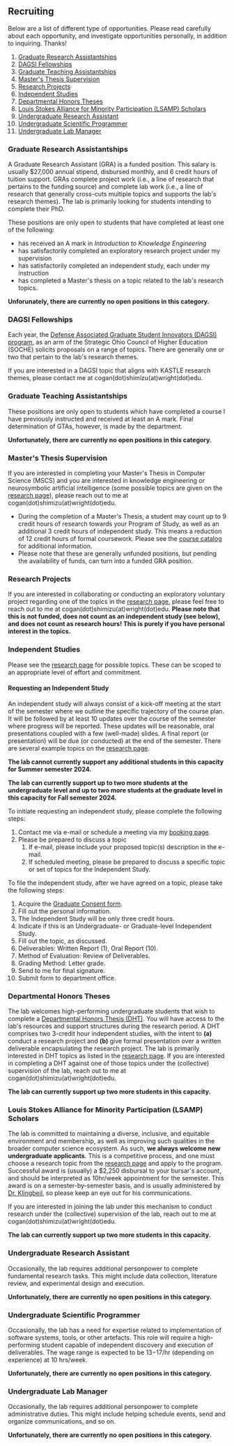 ## Recruiting

Below are a list of different type of opportunities. Please read carefully about each opportunity, and investigate opportunities personally, in addition to inquiring. Thanks!

1. [Graduate Research Assistantships](#graduate-research-assistantships)
2. [DAGSI Fellowships](#dagsi-fellowships)
3. [Graduate Teaching Assistantships](#graduate-teaching-assistantships)
4. [Master's Thesis Supervision](#masters-thesis-supervision)
5. [Research Projects](#research-projects)
6. [Independent Studies](#independent-studies)
7. [Departmental Honors Theses](#departmental-honors-theses)
8. [Louis Stokes Alliance for Minority Participation (LSAMP) Scholars](#louis-stokes-alliance-for-minority-participation-lsamp-scholars)
9. [Undergraduate Research Assistant ](#undergraduate-research-assistant-)
10. [Undergraduate Scientific Programmer](#undergraduate-scientific-programmer)
11. [Undergraduate Lab Manager](#undergraduate-lab-manager)

### Graduate Research Assistantships
A Graduate Research Assistant (GRA) is a funded position. This salary is usually $27,000 annual stipend, disbursed monthly, and 6 credit hours of tuition support. GRAs complete project work (i.e., a line of research that pertains to the funding source) and complete lab work (i.e., a line of research that generally cross-cuts multiple topics and supports the lab's research themes). The lab is primarily looking for students intending to complete their PhD.

These positions are only open to students that have completed at least one of the following:
* has received an A mark in _Introduction to Knowledge Engineering_
* has satisfactorily completed an exploratory research project under my supervision
* has satisfactorily completed an independent study, each under my instruction
* has completed a Master's thesis on a topic related to the lab's research topics.

**Unforunately, there are currently no open positions in this category.**

### DAGSI Fellowships
Each year, the [Defense Associated Graduate Student Innovators (DAGSI) program](https://www.soche.org/college-students/dagsi-student-research/), as an arm of the Strategic Ohio Council of Higher Education (SOCHE) solicits proposals on a range of topics. There are generally one or two that pertain to the lab's research themes. 

If you are interested in a DAGSI topic that aligns with KASTLE research themes, please contact me at cogan(dot)shimizu(at)wright(dot)edu.

### Graduate Teaching Assistantships
These positions are only open to students which have completed a course I have previously instructed and received at least an A mark. Final determination of GTAs, however, is made by the department. 

**Unfortunately, there are currently no open positions in this category.**

### Master's Thesis Supervision
If you are interested in completing your Master's Thesis in Computer Science (MSCS) and you are interested in knowledge engineering or neurosymbolic artificial intelligence (some possible topics are given on the [research page](./research.md)), please reach out to me at cogan(dot)shimizu(at)wright(dot)edu.

* During the completion of a Master's Thesis, a student may count up to 9 credit hours of research towards your Program of Study, as well as an additional 3 credit hours of independent study. This means a reduction of 12 credit hours of formal coursework. Please see the [course catalog](https://catalog.wright.edu/preview_program.php?poid=19624&catoid=23) for additional information.
* Please note that these are generally unfunded positions, but pending the availability of funds, can turn into a funded GRA position.

### Research Projects
If you are interested in collaborating or conducting an exploratory voluntary project regarding one of the topics in the [research page](./research.md), please feel free to reach out to me at cogan(dot)shimizu(at)wright(dot)edu. **Please note that this is not funded, does not count as an independent study (see below), and does not count as research hours! This is purely if you have personal interest in the topics.**

### Independent Studies
Please see the [research page](./research.md) for possible topics. These can be scoped to an appropriate level of effort and commitment.

#### Requesting an Independent Study
An independent study will always consist of a kick-off meeting at the start of the semester where we outline the specific trajectory of the course plan. It will be followed by at least 10 updates over the course of the semester where  progress will be reported. These updates will be reasonable, oral presentations coupled with a few (well-made) slides. A final report (or presentation) will be due (or conducted) at the end of the semester. There are several example topics on the [research page](./research.md). 

**The lab cannot currently support any additional students in this capacity for Summer semester 2024.**

**The lab can currently support up to two more students at the undergraduate level and up to two more students at the graduate level in this capacity for Fall semester 2024.**

To initiate requesting an independent study, please complete the following steps:
1. Contact me via e-mail or schedule a meeting via my [booking page](https://doodle.com/bp/cogan/meetings-with-cogan).
2. Please be prepared to discuss a topic
	1. If e-mail, please include your proposed topic(s) description in the e-mail.
	2. If scheduled meeting, please be prepared to discuss a specific topic or set of topics for the Independent Study. 

To file the independent study, after we have agreed on a topic, please take the following steps:
1. Acquire the [Graduate Consent form](https://engineering-computer-science.wright.edu/computer-science-and-engineering/forms-and-documents).
2. Fill out the personal information.
3. The Independent Study will be only three credit hours.
4. Indicate if this is an Undergraduate- or Graduate-level Independent Study.
5. Fill out the topic, as discussed.
6. Deliverables: Written Report (1), Oral Report (10).
7. Method of Evaluation: Review of Deliverables.
8. Grading Method: Letter grade.
9. Send to me for final signature.
10. Submit form to department office.

### Departmental Honors Theses
The lab welcomes high-performing undergraduate students that wish to complete a [Departmental Honors Thesis (DHT)](https://engineering-computer-science.wright.edu/computer-science-and-engineering/departmental-honors-program). You will have access to the lab's resources and support structures during the research period. A DHT comprises two 3-credit hour independent studies, with the intent to **(a)** conduct a research project and **(b)** give formal presentation over a written deliverable encapsulating the research project. The lab is primarily interested in DHT topics as listed in the [research page](./research.md). If you are interested in completing a DHT against one of those topics under the (collective) supervision of the lab, reach out to me at cogan(dot)shimizu(at)wright(dot)edu.

**The lab can currently support up two more students in this capacity.**

### Louis Stokes Alliance for Minority Participation (LSAMP) Scholars
The lab is committed to maintaining a diverse, inclusive, and equitable environment and membership, as well as improving such qualities in the broader computer science ecosystem. As such, **we always welcome new undergraduate applicants**. This is a competitive process, and one must choose a research topic from the [research page](./research.md) and apply to the program. Successful award is (usually) a $2,250 disbursal to your bursar's account, and should be interpreted as 10hr/week appointment for the semester. This award is on a semester-by-semester basis, and is usually administered by [Dr. Klingbeil](https://people.wright.edu/nathan.klingbeil), so please keep an eye out for his communications.

If you are interested in joining the lab under this mechanism to conduct research under the (collective) supervision of the lab, reach out to me at cogan(dot)shimizu(at)wright(dot)edu.

**The lab can currently support up two more students in this capacity.**

### Undergraduate Research Assistant 
Occasionally, the lab requires additional personpower to complete fundamental research tasks. This might include data collection, literature review, and experimental design and execution.

**Unfortunately, there are currently no open positions in this category.**

### Undergraduate Scientific Programmer
Occasionally, the lab has a need for expertise related to implementation of software systems, tools, or other artefacts. This role will require a high-performing student capable of independent discovery and execution of deliverables. The wage range is expected to be $13-$17/hr (depending on experience) at 10 hrs/week.

**Unfortunately, there are currently no open positions in this category.**

### Undergraduate Lab Manager
Occasionally, the lab requires additional personpower to complete administrative duties. This might include helping schedule events, send and organize communications, and so on.

**Unfortunately, there are currently no open positions in this category.**
